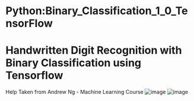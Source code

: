 # Python:Binary_Classification_1_0_TensorFlow
# Handwritten Digit Recognition with Binary Classification using Tensorflow
Help Taken from Andrew Ng - Machine Learning Course
![image](https://user-images.githubusercontent.com/98677120/235954911-d91ff7da-a583-4f33-955b-6f5ca716eb00.png)
![image](https://user-images.githubusercontent.com/98677120/235955070-37a30a75-1351-4346-aec1-838c6523a654.png)
